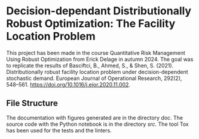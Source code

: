 # Decision-dependant Distributionally Robust Optimization: The Facility Location Problem

This project has been made in the course Quantitative Risk Management Using Robust Optimization from Erick Delage in autumn 2024. The goal was to replicate the results of Basciftci, B., Ahmed, S., & Shen, S. (2021). Distributionally robust facility location problem under decision-dependent stochastic demand. European Journal of Operational Research, 292(2), 548–561. https://doi.org/10.1016/j.ejor.2020.11.002.


## File Structure

The documentation with figures generated are in the directory *doc*. The source code with the Python notebook is in the directory *src*. The tool Tox has been used for the tests and the linters.
